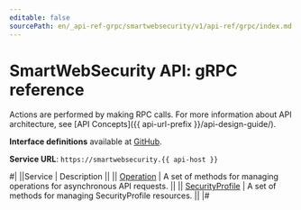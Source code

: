 ```yaml
---
editable: false
sourcePath: en/_api-ref-grpc/smartwebsecurity/v1/api-ref/grpc/index.md
---
```


# SmartWebSecurity API: gRPC reference

Actions are performed by making RPC calls. For more information about API architecture, see [API Concepts]({{ api-url-prefix }}/api-design-guide/).

**Interface definitions** available at [GitHub](https://github.com/yandex-cloud/cloudapi/tree/master/yandex/cloud/smartwebsecurity/v1).

**Service URL**: `https://smartwebsecurity.{{ api-host }}`

#|
||Service | Description ||
|| [Operation](Operation/index.md) | A set of methods for managing operations for asynchronous API requests. ||
|| [SecurityProfile](SecurityProfile/index.md) | A set of methods for managing SecurityProfile resources. ||
|#